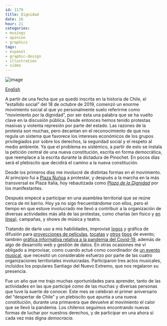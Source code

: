 ```yaml
---
id: 1179
title: Dignidad
date: 16
hour: 21
categories:
- musings
- opinion
- graphics
tags:
- espanol
- graphic-design
- illustration
- video
---
```


![image](http://blog.agj.cl/wp-content/uploads/2020/10/dignidad.jpg)

[English](http://blog.agj.cl/2020/10/dignity/)

A partir de una fecha que ya quedó inscrita en la historia de Chile, el “estallido social” del 18 de octubre de 2019, comenzó un enorme movimiento social al que yo personalmente suelo referirme como “movimiento por la dignidad”, por ser ésta una palabra que se ha vuelto clave en la discusión pública. Desde entonces hemos tenido protestas masivas y violenta represión por parte del estado. Las razones de la protesta son muchas, pero decantan en el reconocimiento de que nos regula un sistema que favorece los intereses económicos de los grupos privilegiados por sobre los derechos, la seguridad social y el respeto al medio ambiente. Ya que el problema es sistémico, a partir de esto se instala la petición central de una nueva constitución, escrita en forma democrática, que reemplace a la escrita durante la dictadura de Pinochet. En pocos días será el plebiscito que decidirá el camino a la nueva constitución.<!-- more -->

Desde los primeros días me involucré de distintas formas en el movimiento. Al principio fui a [Plaza Ñuñoa](https://youtu.be/2dVWLYHJCgo) a protestar, y después a la marcha en la más transversal ex Plaza Italia, hoy rebautizada como [_Plaza de la Dignidad_](https://youtu.be/1D6YCn2D-z0) por los manifestantes.

Después empecé a participar en una asamblea territorial que se reúne cerca de mi barrio. Hoy ya no sigo frecuentándome con ellos, pero el tiempo en que estuve involucrado me llevó a contribuir a la organización de diversas actividades más allá de las protestas, como charlas (en físico y [en línea](https://www.youtube.com/channel/UC3Vrhs5A3gqLnvyp0ODZ_UA)), campañas, y shows de música y teatro.

Tratando de darle uso a mis habilidades, improvisé [logos](http://piclog.agj.cl/?picture=89) y gráfica de difusión para [proyecciones de películas](http://piclog.agj.cl/?picture=83), [tocatas](http://piclog.agj.cl/?picture=87) y [otros](http://piclog.agj.cl/?picture=86) [tipos](http://piclog.agj.cl/?picture=88) de evento; también [gráfica informativa relativa a la pandemia del Covid-19](http://piclog.agj.cl/?picture=90), además de algo de desarrollo web y gestión de datos. En otras ocasiones me ví obligado a improvisar, como cuando actué como coordinador de [un evento musical](https://youtu.be/KqBACB0TMtk), que necesitó un considerable esfuerzo por parte de las cuatro organizaciones territoriales involucradas. Participaron tres actos musicales, incluídos los populares Santiago del Nuevo Extremo, que nos regalaron su presencia.

Fue un año que me trajo muchas oportunidades para aprender, tanto de las actividades en las que participé como de las muchas y diversas personas que tuve la suerte de conocer. Este mes se celebran el primer aniversario del “despertar de Chile” y un plebiscito que apunta a una nueva constitución, durante una primavera que devuelve al movimiento el calor que se llevó la pandemia. Los chilenos seguimos encontrando nuevas formas de luchar por nuestros derechos, y de participar en una ahora sí cada vez más digna _democracia_.
